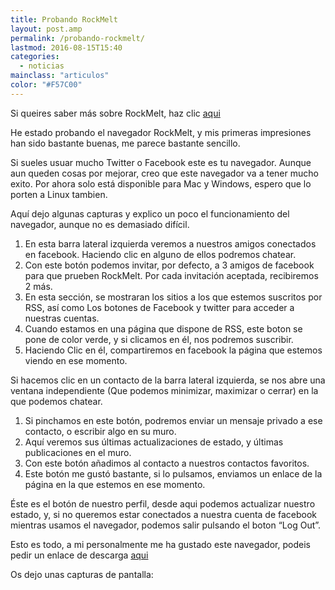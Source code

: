 ```yaml
---
title: Probando RockMelt
layout: post.amp
permalink: /probando-rockmelt/
lastmod: 2016-08-15T15:40
categories:
  - noticias
mainclass: "articulos"
color: "#F57C00"
---
```

Si queires saber más sobre RockMelt, haz clic [aqui][1]

He estado probando el navegador RockMelt, y mis primeras impresiones han sido bastante buenas, me parece bastante sencillo.

Si sueles usuar mucho Twitter o Facebook este es tu navegador. Aunque aun queden cosas por mejorar, creo que este navegador va a tener mucho exito. Por ahora solo está disponible para Mac y Windows, espero que lo porten a Linux tambien.

Aquí dejo algunas capturas y explico un poco el funcionamiento del navegador, aunque no es demasiado difícil.


<figure>
   <amp-img on="tap:lightbox1" role="button" tabindex="0" layout="responsive" width="800" height="432" src="https://4.bp.blogspot.com/_IlK2pNFFgGM/TO5UHD6wzlI/AAAAAAAAAGY/NXFDcbJRQ5s/s800/principal.png"></amp-img>
</figure>

1. En esta barra lateral izquierda veremos a nuestros amigos conectados en facebook. Haciendo clic en alguno de ellos podremos chatear.
2. Con este botón podemos invitar, por defecto, a 3 amigos de facebook para que prueben RockMelt. Por cada invitación aceptada, recibiremos 2 más.
3. En esta sección, se mostraran los sitios a los que estemos suscritos por RSS, así como Los botones de Facebook y twitter para acceder a nuestras cuentas.
4. Cuando estamos en una página que dispone de RSS, este boton se pone de color verde, y si clicamos en él, nos podremos suscribir.
5. Haciendo Clic en él, compartiremos en facebook la página que estemos viendo en ese momento.

Si hacemos clic en un contacto de la barra lateral izquierda, se nos abre una ventana independiente (Que podemos minimizar, maximizar o cerrar) en la que podemos chatear.

<figure>
   <amp-img on="tap:lightbox1" role="button" tabindex="0" layout="responsive"  width="356" height="515" src="https://1.bp.blogspot.com/_IlK2pNFFgGM/TO5Pcw4ksuI/AAAAAAAAAGI/BVm4HImHcF8/s800/chat1.png"></amp-img>
</figure>

1. Si pinchamos en este botón, podremos enviar un mensaje privado a ese contacto, o escribir algo en su muro.
2.  Aquí veremos sus últimas actualizaciones de estado, y últimas publicaciones en el muro.
3. Con este botón añadimos al contacto a nuestros contactos favoritos.
4. Este botón me gustó bastante, si lo pulsamos, enviamos un enlace de la página en la que estemos en ese momento.

<figure>
   <amp-img on="tap:lightbox1" role="button" tabindex="0" layout="responsive"  width="356" height="285" src="https://2.bp.blogspot.com/_IlK2pNFFgGM/TO5SLPsoFbI/AAAAAAAAAGM/Eh4W0XfMpAY/s800/profileclic.png"></amp-img>
</figure>

Éste es el botón de nuestro perfil, desde aqui podemos actualizar nuestro estado, y, si no queremos estar conectados a nuestra cuenta de facebook mientras usamos el navegador, podemos salir pulsando el boton &#8220;Log Out&#8221;.

Esto es todo, a mi personalmente me ha gustado este navegador, podeis pedir un enlace de descarga <a target="_blank" href="http://www.rockmelt.com/">aqui</a>

Os dejo unas capturas de pantalla:

<figure>
   <amp-img on="tap:lightbox1" role="button" tabindex="0" layout="responsive"  width="800" height="450" src="https://1.bp.blogspot.com/_IlK2pNFFgGM/TO5XTwlUxaI/AAAAAAAAAGc/_L7evpOeTco/s800/feed.png"></amp-img>
</figure>

<figure>
   <amp-img on="tap:lightbox1" role="button" tabindex="0" layout="responsive"   width="800" height="450" src="https://4.bp.blogspot.com/_IlK2pNFFgGM/TO5XWqHhpOI/AAAAAAAAAGg/302VsQxGXC8/s800/friends.png"></amp-img>
</figure>

<figure>
   <amp-img on="tap:lightbox1" role="button" tabindex="0" layout="responsive"   width="800" height="450" src="https://1.bp.blogspot.com/_IlK2pNFFgGM/TO5XZec8rhI/AAAAAAAAAGk/1lMmLufkYOU/s800/perfil.png" ></amp-img>
</figure>

<figure>
   <amp-img on="tap:lightbox1" role="button" tabindex="0" layout="responsive"   width="800" height="450" src="https://2.bp.blogspot.com/_IlK2pNFFgGM/TO5XcVcrKjI/AAAAAAAAAGo/E1fNJEq8Ws0/s800/profile.png" ></amp-img>
</figure>

<figure>
   <amp-img on="tap:lightbox1" role="button" tabindex="0" layout="responsive"   width="800" height="450" src="https://1.bp.blogspot.com/_IlK2pNFFgGM/TO5Xffgh1JI/AAAAAAAAAGs/YIJH3F8p-7E/s800/twitter.png" ></amp-img>
</figure>

<figure>
   <amp-img on="tap:lightbox1" role="button" tabindex="0" layout="responsive"   width="800" height="450" src="https://4.bp.blogspot.com/_IlK2pNFFgGM/TO5XlHWcKsI/AAAAAAAAAGw/keQi7p95OTM/s800/updatesver.png"></amp-img>
</figure>

 [1]: https://elbauldelprogramador.com/rockmelt-una-navegador-social-basado-en/
